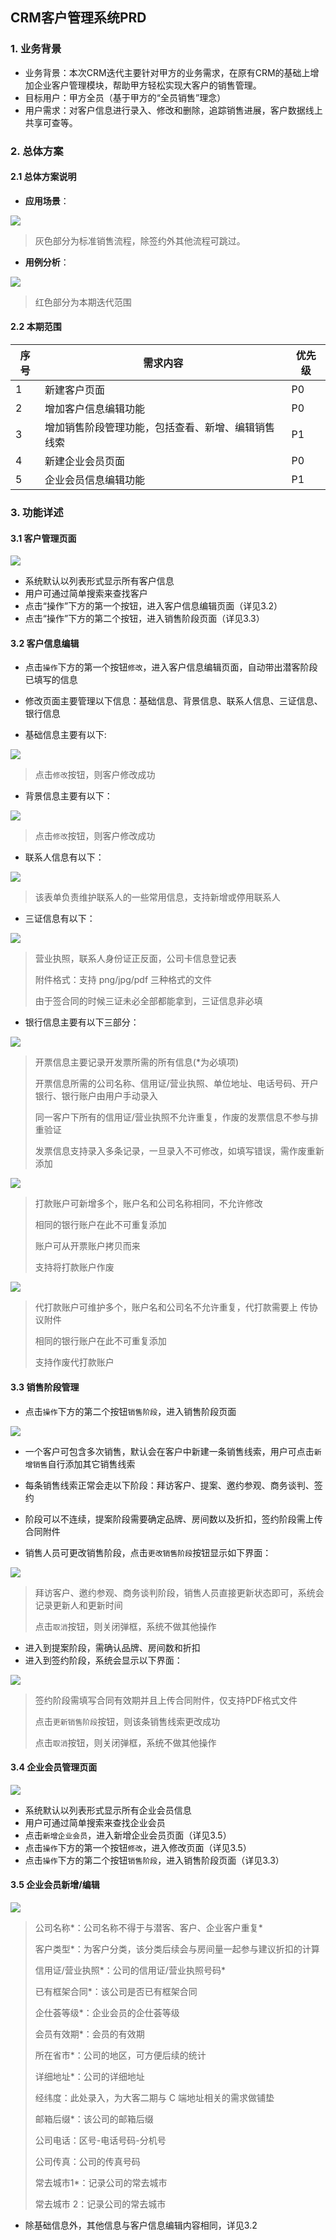 ## CRM客户管理系统PRD

### 1. 业务背景

- 业务背景：本次CRM迭代主要针对甲方的业务需求，在原有CRM的基础上增加企业客户管理模块，帮助甲方轻松实现大客户的销售管理。
- 目标用户：甲方全员（基于甲方的“全员销售”理念）
- 用户需求：对客户信息进行录入、修改和删除，追踪销售进展，客户数据线上共享可查等。


### 2. 总体方案

#### 2.1 总体方案说明

- **应用场景**：

<img src="https://github.com/zzyylliu/CRM-/blob/master/images/%E6%97%B6%E5%BA%8F%E5%9B%BE.png">

> 灰色部分为标准销售流程，除签约外其他流程可跳过。

- **用例分析**：

<img src="https://github.com/zzyylliu/CRM-/blob/master/images/%E7%94%A8%E4%BE%8B%E5%9B%BE.png">

> 红色部分为本期迭代范围

#### 2.2 本期范围

| 序号 | 需求内容                                                  | 优先级        |
| ---------- | ---------------------------------------------------------------- | -------------------- |
| 1    | 新建客户页面                                       | P0     |
| 2    | 增加客户信息编辑功能                               | P0     |
| 3    | 增加销售阶段管理功能，包括查看、新增、编辑销售线索 | P1     |
| 4    | 新建企业会员页面                                   | P0     |
| 5    | 企业会员信息编辑功能                               | P1     |



### 3. 功能详述

#### 3.1 客户管理页面

<img src="https://github.com/zzyylliu/CRM-/blob/master/images/%E5%AE%A2%E6%88%B7%E9%A1%B5%E9%9D%A2.png">

- 系统默认以列表形式显示所有客户信息
- 用户可通过简单搜索来查找客户
- 点击“操作”下方的第一个按钮，进入客户信息编辑页面（详见3.2）
- 点击“操作”下方的第二个按钮，进入销售阶段页面（详见3.3）



#### 3.2 客户信息编辑

- 点击`操作`下方的第一个按钮`修改`，进入客户信息编辑页面，自动带出潜客阶段已填写的信息

- 修改页面主要管理以下信息：基础信息、背景信息、联系人信息、三证信息、银行信息
- 基础信息主要有以下:

<img src="https://github.com/zzyylliu/CRM-/blob/master/images/%E5%9F%BA%E7%A1%80%E4%BF%A1%E6%81%AF.png">

> 点击`修改`按钮，则客户修改成功

- 背景信息主要有以下：

<img src="https://github.com/zzyylliu/CRM-/blob/master/images/%E8%83%8C%E6%99%AF%E4%BF%A1%E6%81%AF.png">

> 点击`修改`按钮，则客户修改成功

- 联系人信息有以下：

<img src="https://github.com/zzyylliu/CRM-/blob/master/images/%E8%81%94%E7%B3%BB%E4%BA%BA%E4%BF%A1%E6%81%AF.png">

> 该表单负责维护联系人的一些常用信息，支持新增或停用联系人

- 三证信息有以下：

<img src="https://github.com/zzyylliu/CRM-/blob/master/images/%E4%B8%89%E8%AF%81%E4%BF%A1%E6%81%AF.png">

> 营业执照，联系人身份证正反面，公司卡信息登记表
>
> 附件格式：支持 png/jpg/pdf 三种格式的文件
>
> 由于签合同的时候三证未必全部都能拿到，三证信息非必填

- 银行信息主要有以下三部分：

<img src="https://github.com/zzyylliu/CRM-/blob/master/images/%E5%BC%80%E7%A5%A8%E4%BF%A1%E6%81%AF.png">

>  开票信息主要记录开发票所需的所有信息(*为必填项)
>
> 开票信息所需的公司名称、信用证/营业执照、单位地址、电话号码、开户银行、银行账户由用户手动录入
>
> 同一客户下所有的信用证/营业执照不允许重复，作废的发票信息不参与排重验证
>
> 发票信息支持录入多条记录，一旦录入不可修改，如填写错误，需作废重新添加

<img src="https://github.com/zzyylliu/CRM-/blob/master/images/%E6%89%93%E6%AC%BE%E8%B4%A6%E6%88%B7.png">

> 打款账户可新增多个，账户名和公司名称相同，不允许修改
>
> 相同的银行账户在此不可重复添加
>
> 账户可从开票账户拷贝而来
>
> 支持将打款账户作废

<img src="https://github.com/zzyylliu/CRM-/blob/master/images/%E4%BB%A3%E6%89%93%E6%AC%BE%E8%B4%A6%E6%88%B7.png">

> 代打款账户可维护多个，账户名和公司名不允许重复，代打款需要上 传协议附件
>
> 相同的银行账户在此不可重复添加
>
> 支持作废代打款账户



#### 3.3 销售阶段管理

- 点击`操作`下方的第二个按钮`销售阶段`，进入销售阶段页面

<img src="https://github.com/zzyylliu/CRM-/blob/master/images/%E9%94%80%E5%94%AE%E9%98%B6%E6%AE%B5%E9%A1%B5%E9%9D%A2.png">

- 一个客户可包含多次销售，默认会在客户中新建一条销售线索，用户可点击`新增销售`自行添加其它销售线索
- 每条销售线索正常会走以下阶段：拜访客户、提案、邀约参观、商务谈判、签约
- 阶段可以不连续，提案阶段需要确定品牌、房间数以及折扣，签约阶段需上传合同附件

- 销售人员可更改销售阶段，点击`更改销售阶段`按钮显示如下界面：

<img src="https://github.com/zzyylliu/CRM-/blob/master/images/%E6%8B%9C%E8%AE%BF%E9%98%B6%E6%AE%B5.png">

> 拜访客户、邀约参观、商务谈判阶段，销售人员直接更新状态即可，系统会记录更新人和更新时间
>
> 点击`取消`按钮，则关闭弹框，系统不做其他操作

- 进入到提案阶段，需确认品牌、房间数和折扣
- 进入到签约阶段，系统会显示以下界面：

<img src="https://github.com/zzyylliu/CRM-/blob/master/images/%E7%AD%BE%E7%BA%A6%E9%98%B6%E6%AE%B5.png">

> 签约阶段需填写合同有效期并且上传合同附件，仅支持PDF格式文件
>
> 点击`更新销售阶段`按钮，则该条销售线索更改成功
>
> 点击`取消`按钮，则关闭弹框，系统不做其他操作



#### 3.4 企业会员管理页面

<img src="https://github.com/zzyylliu/CRM-/blob/master/images/%E4%BC%81%E4%B8%9A%E4%BC%9A%E5%91%98%E9%A1%B5%E9%9D%A2.png">

- 系统默认以列表形式显示所有企业会员信息
- 用户可通过简单搜索来查找企业会员
- 点击`新增企业会员`，进入新增企业会员页面（详见3.5）
- 点击`操作`下方的第一个按钮`修改`，进入修改页面（详见3.5）
- 点击`操作`下方的第二个按钮`销售阶段`，进入销售阶段页面（详见3.3）



#### 3.5 企业会员新增/编辑

<img src="https://github.com/zzyylliu/CRM-/blob/master/images/%E4%BC%81%E4%B8%9A%E4%BC%9A%E5%91%98%E5%9F%BA%E7%A1%80%E4%BF%A1%E6%81%AF.png">

> 公司名称*：公司名称不得于与潜客、客户、企业客户重复*
>
> 客户类型*：为客户分类，该分类后续会与房间量一起参与建议折扣的计算
>
> 信用证/营业执照*：公司的信用证/营业执照号码*
>
> 已有框架合同*：该公司是否已有框架合同
>
> 企仕荟等级*：企业会员的企仕荟等级
>
> 会员有效期*：会员的有效期
>
> 所在省市*：公司的地区，可方便后续的统计
>
> 详细地址*：公司的详细地址
>
> 经纬度：此处录入，为大客二期与 C 端地址相关的需求做铺垫
>
> 邮箱后缀*：该公司的邮箱后缀
>
> 公司电话：区号-电话号码-分机号
>
> 公司传真：公司的传真号码
>
> 常去城市1*：记录公司的常去城市
>
> 常去城市 2：记录公司的常去城市

- 除基础信息外，其他信息与客户信息编辑内容相同，详见3.2

